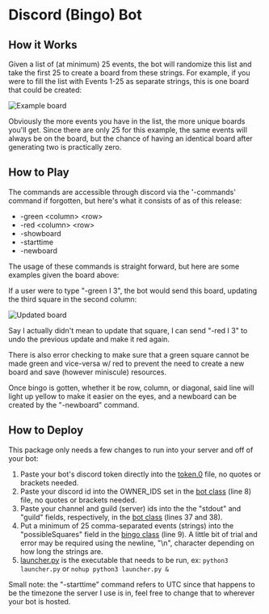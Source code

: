 # Discord (Bingo) Bot

## How it Works

Given a list of (at minimum) 25 events, the bot will randomize this list and take the first 25 to create a board from these strings. For example, if you were to fill the list with Events 1-25 as separate strings, this is one board that could be created:

![Example board](https://cdn.discordapp.com/attachments/854066615788109837/858904120336318474/github1new.png)

Obviously the more events you have in the list, the more unique boards you'll get. Since there are only 25 for this example, the same events will always be on the board, but the chance of having an identical board after generating two is practically zero.

## How to Play

The commands are accessible through discord via the '-commands' command if forgotten, but here's what it consists of as of this release:

* -green \<column> \<row>
* -red \<column> \<row>
* -showboard 
* -starttime
* -newboard
 
The usage of these commands is straight forward, but here are some examples given the board above:
  
If a user were to type "-green I 3", the bot would send this board, updating the third square in the second column: 
  
![Updated board](https://cdn.discordapp.com/attachments/854066615788109837/858903988722991115/github2new.png)
  
Say I actually didn't mean to update that square, I can send "-red I 3" to undo the previous update and make it red again.

There is also error checking to make sure that a green square cannot be made green and vice-versa w/ red to prevent the need to create a new board and save (however miniscule) resources.

Once bingo is gotten, whether it be row, column, or diagonal, said line will light up yellow to make it easier on the eyes, and a newboard can be created by the "-newboard" command.

## How to Deploy

This package only needs a few changes to run into your server and off of your bot:

1. Paste your bot's discord token directly into the [token.0](https://github.com/Ben-Dreslinski/DiscordBot/blob/main/lib/bot/token.0) file, no quotes or brackets needed.
2. Paste your discord id into the OWNER_IDS set in the [bot class](https://github.com/Ben-Dreslinski/DiscordBot/blob/main/lib/bot/__init__.py) (line 8) file, no quotes or brackets needed.
3. Paste your channel and guild (server) ids into the the "stdout" and "guild" fields, respectively, in the [bot class](https://github.com/Ben-Dreslinski/DiscordBot/blob/main/lib/bot/__init__.py) (lines 37 and 38).
4. Put a minimum of 25 comma-separated events (strings) into the "possibleSquares" field in the [bingo class](https://github.com/Ben-Dreslinski/DiscordBot/blob/main/lib/bingo/__init__.py) (line 9). A little bit of trial and error may be required using the newline, "\n", character depending on how long the strings are.
5. [launcher.py](https://github.com/Ben-Dreslinski/DiscordBot/blob/main/launcher.py) is the executable that needs to be run, ex: `python3 launcher.py` or `nohup python3 launcher.py &`

Small note: the "-starttime" command refers to UTC since that happens to be the timezone the server I use is in, feel free to change that to wherever your bot is hosted.
